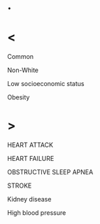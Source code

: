 # .

# <

Common

Non-White

Low socioeconomic status

Obesity

# >

HEART ATTACK

HEART FAILURE

OBSTRUCTIVE SLEEP APNEA

STROKE

Kidney disease

High blood pressure

